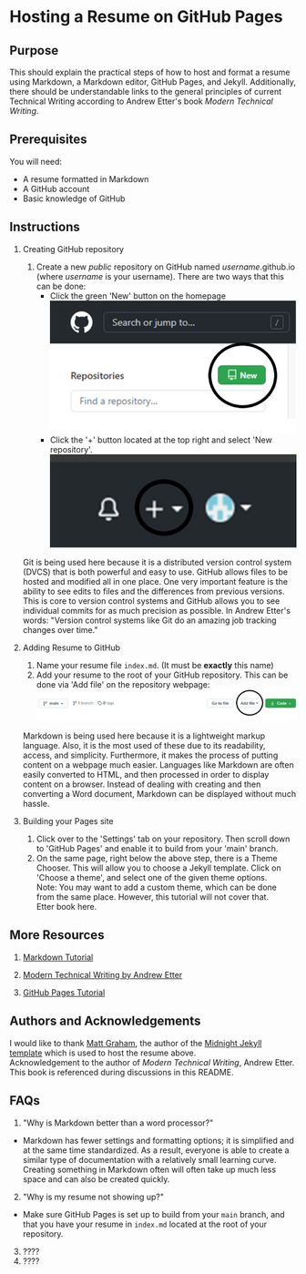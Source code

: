 # Hosting a Resume on GitHub Pages

## Purpose
This should explain the practical steps of how to host and format a resume using Markdown, a Markdown editor, GitHub Pages, and Jekyll. Additionally, there should be understandable links to the general principles of current Technical Writing according to Andrew Etter's book *Modern Technical Writing*.

## Prerequisites
You will need:
- A resume formatted in Markdown
- A GitHub account
- Basic knowledge of GitHub

## Instructions

1. Creating GitHub repository

    1. Create a new *public* repository on GitHub named *username*.github.io (where *username* is your username). There are two ways that this can be done:
        -  Click the green 'New' button on the homepage   
        ![New repo](new_repo.png)   
        -  Click the '+' button located at the top right and select 'New repository'.   
        ![New repo 2](new_repo2.png)    

    Git is being used here because it is a distributed version control system (DVCS) that is both powerful and easy to use. GitHub allows files to be hosted and modified all in one place. One very important feature is the ability to see edits to files and the differences from previous versions. This is core to version control systems and GitHub allows you to see individual commits for as much precision as possible. In Andrew Etter's words: "Version control systems like Git do an amazing job tracking changes over time." 

2. Adding Resume to GitHub
    1. Name your resume file `index.md`. (It must be **exactly** this name) 
    2. Add your resume to the root of your GitHub repository. This can be done via 'Add file' on the repository webpage:  
    ![Add File](add_file.png)    

    Markdown is being used here because it is a lightweight markup language. Also, it is the most used of these due to its readability, access, and simplicity. Furthermore, it makes the process of putting content on a webpage much easier. Languages like Markdown are often easily converted to HTML, and then processed in order to display content on a browser. Instead of dealing with creating and then converting a Word document, Markdown can be displayed without much hassle. 

3. Building your Pages site
    1. Click over to the 'Settings' tab on your repository. Then scroll down to 'GitHub Pages' and enable it to build from your 'main' branch.  
    2. On the same page, right below the above step, there is a Theme Chooser. This will allow you to choose a Jekyll template. Click on 'Choose a theme', and select one of the given theme options.  
    Note: You may want to add a custom theme, which can be done from the same place. However, this tutorial will not cover that.    
    Etter book here.

## More Resources

1. [Markdown Tutorial](https://www.markdowntutorial.com/)

2. [Modern Technical Writing by Andrew Etter](https://www.amazon.ca/Modern-Technical-Writing-Introduction-Documentation-ebook/dp/B01A2QL9SS)

3. [GitHub Pages Tutorial](https://pages.github.com/)

## Authors and Acknowledgements
I would like to thank [Matt Graham](https://twitter.com/michigangraham), the author of the [Midnight Jekyll template](https://github.com/pages-themes/midnight) which is used to host the resume above.     
Acknowledgement to the author of *Modern Technical Writing*, Andrew Etter. This book is referenced during discussions in this README.

## FAQs
1. "Why is Markdown better than a word processor?"
- Markdown has fewer settings and formatting options; it is simplified and at the same time standardized. As a result, everyone is able to create a similar type of documentation with a relatively small learning curve. Creating something in Markdown often will often take up much less space and can also be created quickly. 
2. "Why is my resume not showing up?"
- Make sure GitHub Pages is set up to build from your `main` branch, and that you have your resume in `index.md` located at the root of your repository. 
3. ????
4. ????